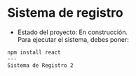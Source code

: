 <h1>Sistema de registro</h1>

- Estado del proyecto: En construcción.  
Para ejecutar el sistema, debes poner:

```bash
npm install react
---
Sistema de Registro 2
